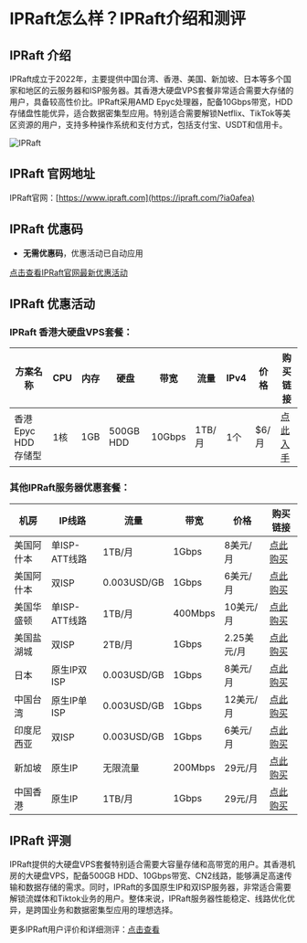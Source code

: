 # IPRaft怎么样？IPRaft介绍和测评

## IPRaft 介绍
IPRaft成立于2022年，主要提供中国台湾、香港、美国、新加坡、日本等多个国家和地区的云服务器和ISP服务器。其香港大硬盘VPS套餐非常适合需要大存储的用户，具备较高性价比。IPRaft采用AMD Epyc处理器，配备10Gbps带宽，HDD存储盘性能优异，适合数据密集型应用。特别适合需要解锁Netflix、TikTok等美区资源的用户，支持多种操作系统和支付方式，包括支付宝、USDT和信用卡。

![IPRaft](https://github.com/user-attachments/assets/a7b026b0-59ea-40c9-89e7-0ae90ef6bf58)

## IPRaft 官网地址
IPRaft官网：[https://www.ipraft.com](https://ipraft.com/?ia0afea)

## IPRaft 优惠码
- **无需优惠码**，优惠活动已自动应用

[点击查看IPRaft官网最新优惠活动](https://ipraft.com/?ia0afea)

## IPRaft 优惠活动

### IPRaft 香港大硬盘VPS套餐：

| 方案名称             | CPU   | 内存  | 硬盘     | 带宽    | 流量      | IPv4  | 价格     | 购买链接 |
|----------------------|-------|-------|----------|---------|-----------|-------|----------|----------|
| 香港 Epyc HDD 存储型 | 1核   | 1GB   | 500GB HDD| 10Gbps  | 1TB/月    | 1个   | $6/月    | [点此入手](https://ipraft.com/?ia0afea) |

### 其他IPRaft服务器优惠套餐：

| 机房       | IP线路          | 流量       | 带宽    | 价格       | 购买链接 |
|------------|-----------------|------------|---------|------------|----------|
| 美国阿什本 | 单ISP-ATT线路    | 1TB/月     | 1Gbps   | 8美元/月   | [点此购买](https://ipraft.com/?ia0afea) |
| 美国阿什本 | 双ISP            | 0.003USD/GB| 1Gbps   | 6美元/月   | [点此购买](https://ipraft.com/?ia0afea) |
| 美国华盛顿 | 单ISP-ATT线路    | 1TB/月     | 400Mbps | 10美元/月  | [点此购买](https://ipraft.com/?ia0afea) |
| 美国盐湖城 | 双ISP            | 2TB/月     | 1Gbps   | 2.25美元/月| [点此购买](https://ipraft.com/?ia0afea) |
| 日本       | 原生IP双ISP      | 0.003USD/GB| 1Gbps   | 8美元/月   | [点此购买](https://ipraft.com/?ia0afea) |
| 中国台湾   | 原生IP单ISP      | 0.003USD/GB| 1Gbps   | 12美元/月  | [点此购买](https://ipraft.com/?ia0afea) |
| 印度尼西亚 | 双ISP            | 0.003USD/GB| 1Gbps   | 6美元/月   | [点此购买](https://ipraft.com/?ia0afea) |
| 新加坡     | 原生IP           | 无限流量   | 200Mbps | 29元/月    | [点此购买](https://ipraft.com/?ia0afea) |
| 中国香港   | 原生IP           | 1TB/月     | 1Gbps   | 29元/月    | [点此购买](https://ipraft.com/?ia0afea) |

## IPRaft 评测
IPRaft提供的大硬盘VPS套餐特别适合需要大容量存储和高带宽的用户。其香港机房的大硬盘VPS，配备500GB HDD、10Gbps带宽、CN2线路，能够满足高速传输和数据存储的需求。同时，IPRaft的多国原生IP和双ISP服务器，非常适合需要解锁流媒体和Tiktok业务的用户。整体来说，IPRaft服务器性能稳定、线路优化优异，是跨国业务和数据密集型应用的理想选择。

更多IPRaft用户评价和详细测评：[点击查看](https://ipraft.com/?ia0afea)
